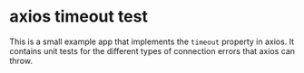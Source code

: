 # axios timeout test
This is a small example app that implements the `timeout` property in axios. It contains unit tests for the different types of connection errors that axios can throw. 
